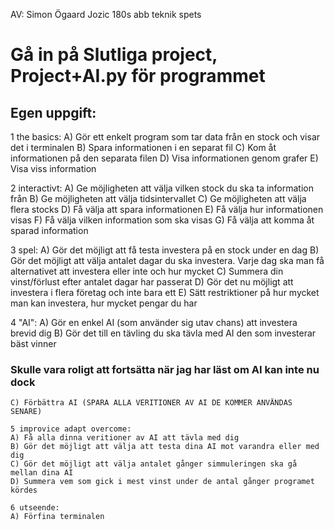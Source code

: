 ﻿AV: Simon Ögaard Jozic 180s abb teknik spets

# Gå in på Slutliga project, Project+AI.py för programmet

## Egen uppgift:
1 the basics:
A) Gör ett enkelt program som tar data från en stock och visar det i terminalen
B) Spara informationen i en separat fil
C) Kom åt informationen på den separata filen
D) Visa informationen genom grafer
E) Visa viss information

2 interactivt:
A) Ge möjligheten att välja vilken stock du ska ta information från
B) Ge möjligheten att välja tidsintervallet
C) Ge möjligheten att välja flera stocks
D) Få välja att spara informationen
E) Få välja hur informationen visas
F) Få välja vilken information som ska visas
G) Få välja att komma åt sparad information

3 spel:
A) Gör det möjligt att få testa investera på en stock under en dag
B) Gör det möjligt att välja antalet dagar du ska investera. Varje dag ska man få alternativet att investera eller inte och hur mycket
C) Summera din vinst/förlust efter antalet dagar har passerat
D) Gör det nu möjligt att investera i flera företag och inte bara ett
E) Sätt restriktioner på hur mycket man kan investera, hur mycket pengar du har

4 "AI":
A) Gör en enkel AI (som använder sig utav chans) att investera brevid dig
B) Gör det till en tävling du ska tävla med AI den som investerar bäst vinner


###  Skulle vara roligt att fortsätta när jag har läst om AI kan inte nu dock
    C) Förbättra AI (SPARA ALLA VERITIONER AV AI DE KOMMER ANVÄNDAS SENARE)

    5 improvice adapt overcome:
    A) Få alla dinna veritioner av AI att tävla med dig
    B) Gör det möjligt att välja att testa dina AI mot varandra eller med dig
    C) Gör det möjligt att välja antalet gånger simmuleringen ska gå mellan dina AI
    D) Summera vem som gick i mest vinst under de antal gånger programet kördes

    6 utseende:
    A) Förfina terminalen
